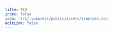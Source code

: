 ```yaml
---
title: FED
index: false
icon: 'src/.vuepress/public/assets/icon/pen.ico'
editLink: false
---
```


<Catalog />
